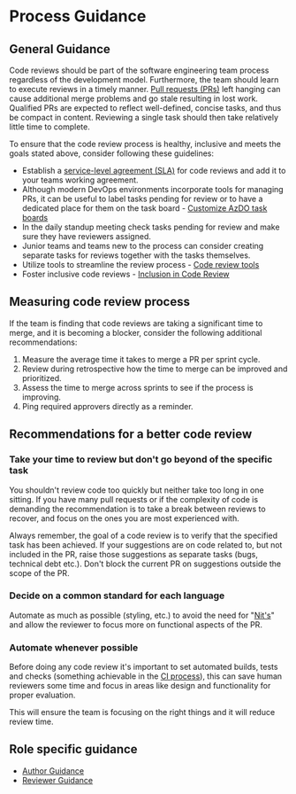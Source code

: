 # Process Guidance

## General Guidance

Code reviews should be part of the software engineering team process regardless of the development model. Furthermore, the team should learn to execute reviews in a timely manner. [Pull requests (PRs)](../pull-requests.md) left hanging can cause additional merge problems and go stale resulting in lost work. Qualified PRs are expected to reflect well-defined, concise tasks, and thus be compact in content. Reviewing a single task should then take relatively little time to complete.

To ensure that the code review process is healthy, inclusive and meets the goals stated above, consider following these guidelines:

- Establish a [service-level agreement (SLA)](https://en.wikipedia.org/wiki/Service-level_agreement) for code reviews and add it to your teams working agreement.
- Although modern DevOps environments incorporate tools for managing PRs, it can be useful to label tasks pending for review or to have a dedicated place for them on the task board - [Customize AzDO task boards](./customize-ado.md#task-boards)
- In the daily standup meeting check tasks pending for review and make sure they have reviewers assigned.
- Junior teams and teams new to the process can consider creating separate tasks for reviews together with the tasks themselves.
- Utilize tools to streamline the review process - [Code review tools](../tools.md)
- Foster inclusive code reviews - [Inclusion in Code Review](../inclusion-in-code-review.md)

## Measuring code review process

If the team is finding that code reviews are taking a significant time to merge, and it is becoming a blocker, consider the following additional recommendations:

1. Measure the average time it takes to merge a PR per sprint cycle.
1. Review during retrospective how the time to merge can be improved and prioritized.
1. Assess the time to merge across sprints to see if the process is improving.
1. Ping required approvers directly as a reminder.

## Recommendations for a better code review

### Take your time to review but don't go beyond of the specific task

You shouldn't review code too quickly but neither take too long in one sitting. If you have many pull requests or if the complexity of code is demanding the recommendation is to take a break between reviews to recover, and focus on the ones you are most experienced with.

Always remember, the goal of a code review is to verify that the specified task has been achieved. If your suggestions are on code related to, but not included in the PR, raise those suggestions as separate tasks (bugs, technical debt etc.). Don't block the current PR on suggestions outside the scope of the PR.

### Decide on a common standard for each language

Automate as much as possible (styling, etc.) to avoid the need for "[Nit's](https://en.wikipedia.org/wiki/Nitpicking)" and allow the reviewer to focus more on functional aspects of the PR.

### Automate whenever possible

Before doing any code review it's important to set automated builds, tests and checks (something achievable in the [CI process](../../continuous-integration/README.md)), this can save human reviewers some time and focus in areas like design and functionality for proper evaluation.

This will ensure the team is focusing on the right things and it will reduce review time.

## Role specific guidance

- [Author Guidance](author-guidance.md)
- [Reviewer Guidance](reviewer-guidance.md)

